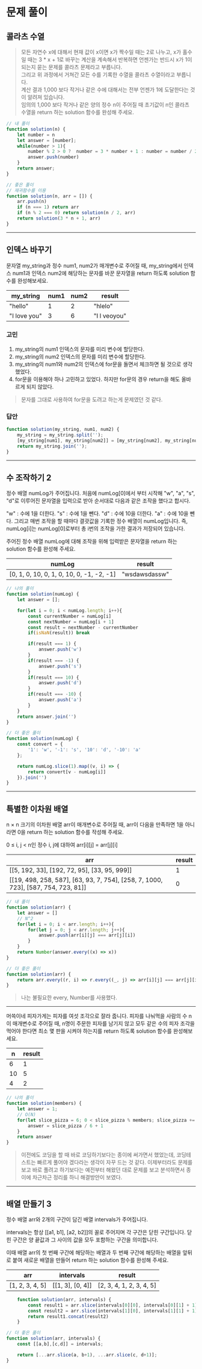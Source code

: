 # 문제 풀이

## 콜라츠 수열

> 모든 자연수 x에 대해서 현재 값이 x이면 x가 짝수일 때는 2로 나누고, x가 홀수일 때는 3 * x + 1로 바꾸는 계산을 계속해서 반복하면 언젠가는 반드시 x가 1이 되는지 묻는 문제를 콜라츠 문제라고 부릅니다.
<br/>그리고 위 과정에서 거쳐간 모든 수를 기록한 수열을 콜라츠 수열이라고 부릅니다.
<br/>계산 결과 1,000 보다 작거나 같은 수에 대해서는 전부 언젠가 1에 도달한다는 것이 알려져 있습니다.
<br/>임의의 1,000 보다 작거나 같은 양의 정수 n이 주어질 때 초기값이 n인 콜라츠 수열을 return 하는 solution 함수를 완성해 주세요.

```javascript
// 내 풀이
function solution(n) {
    let number = n
    let answer = [number];
    while(number > 1){
        number % 2 > 0 ?  number = 3 * number + 1 : number = number / 2
        answer.push(number)
    }
    return answer;
}
```

```javascript
// 좋은 풀이
// 재귀함수를 이용
function solution(n, arr = []) {
    arr.push(n)
    if (n === 1) return arr
    if (n % 2 === 0) return solution(n / 2, arr)
    return solution(3 * n + 1, arr)
}
```

---

## 인덱스 바꾸기

문자열 my_string과 정수 num1, num2가 매개변수로 주어질 때, my_string에서 인덱스 num1과 인덱스 num2에 해당하는 문자를 바꾼 문자열을 return 하도록 solution 함수를 완성해보세요.

|my_string	|num1	|num2	|result|
|-----------|-------|-------|------|
| "hello"   |	1	|  2	|"hlelo"|
|"I love you"|3    |	6  |"I l veoyou"|

### 고민

1. my_string의 num1 인덱스의 문자를 미리 변수에 할당한다.
2. my_string의 num2 인덱스의 문자를 미리 변수에 할당한다.
3. my_string의 num1와 num2의 인덱스에 for문을 돌면서 체크하면 될 것으로 생각했었다.
4. for문을 이용해야 하나 고민하고 있었다. 하지만 for문의 경우 return을 해도 올바르게 되지 않았다.

> 문자를 그대로 사용하여 for문을 도려고 하는게 문제였던 것 같다.

### 답안

```javascript
function solution(my_string, num1, num2) {
    my_string = my_string.split('');
    [my_string[num1], my_string[num2]] = [my_string[num2], my_string[num1]];
    return my_string.join('');
}
```

---

## 수 조작하기 2

정수 배열 numLog가 주어집니다. 처음에 numLog[0]에서 부터 시작해 "w", "a", "s", "d"로 이루어진 문자열을 입력으로 받아 순서대로 다음과 같은 조작을 했다고 합시다.

"w" : 수에 1을 더한다.
"s" : 수에 1을 뺀다.
"d" : 수에 10을 더한다.
"a" : 수에 10을 뺀다.
그리고 매번 조작을 할 때마다 결괏값을 기록한 정수 배열이 numLog입니다. 즉, numLog[i]는 numLog[0]로부터 총 i번의 조작을 가한 결과가 저장되어 있습니다.

주어진 정수 배열 numLog에 대해 조작을 위해 입력받은 문자열을 return 하는 solution 함수를 완성해 주세요.

|numLog	| result |
|---|---|
|[0, 1, 0, 10, 0, 1, 0, 10, 0, -1, -2, -1]	| "wsdawsdassw"|


```javascript
// 나의 풀이
function solution(numLog) {
    let answer = [];

    for(let i = 0; i < numLog.length; i++){
        const currentNumber = numLog[i]
        const nextNumber = numLog[i + 1]
        const result = nextNumber - currentNumber
        if(isNaN(result)) break

        if(result === 1) {
            answer.push('w')
        }
        if(result === -1) {
            answer.push('s')
        }
        if(result === 10) {
            answer.push('d')
        }
        if(result === -10) {
            answer.push('a')
        }
    }
    return answer.join('')
}
```

```javascript
// 더 좋은 풀이 
function solution(numLog) {
    const convert = {
        '1': 'w', '-1': 's', '10': 'd', '-10': 'a'
    };

    return numLog.slice(1).map((v, i) => {
        return convert[v - numLog[i]]
    }).join('')
}
```

---

## 특별한 이차원 배열 

n × n 크기의 이차원 배열 arr이 매개변수로 주어질 때, arr이 다음을 만족하면 1을 아니라면 0을 return 하는 solution 함수를 작성해 주세요.

0 ≤ i, j < n인 정수 i, j에 대하여 arr[i][j] = arr[j][i]

| arr	| result |
|---|---|
|[[5, 192, 33], [192, 72, 95], [33, 95, 999]]|	1|
|[[19, 498, 258, 587], [63, 93, 7, 754], [258, 7, 1000, 723], [587, 754, 723, 81]]|	0|

```javascript
// 내 풀이
function solution(arr) {
    let answer = []
    // N^2
    for(let i = 0; i < arr.length; i++){
        for(let j = 0; j < arr.length; j++){
            answer.push(arr[i][j] === arr[j][i])
        }
    }
    return Number(answer.every((x) => x))
}
```

```javascript
// 더 좋은 풀이
function solution(arr) {
    return arr.every((r, i) => r.every((_, j) => arr[i][j] === arr[j][i])) ? 1 : 0;
}
```

 > 나는 불필요한 every, Number를 사용했다.

---
머쓱이네 피자가게는 피자를 여섯 조각으로 잘라 줍니다. 피자를 나눠먹을 사람의 수 n이 매개변수로 주어질 때, n명이 주문한 피자를 남기지 않고 모두 같은 수의 피자 조각을 먹어야 한다면 최소 몇 판을 시켜야 하는지를 return 하도록 solution 함수를 완성해보세요.

|n	|result|
|--|--|
|6	|1|
|10| 5|
|4	|2|


```javascript
// 나의 풀이
function solution(members) {
    let answer = 1;
    // O(N)
    for(let slice_pizza = 6; 0 < slice_pizza % members; slice_pizza += 6){
        answer = slice_pizza / 6 + 1
    }
    return answer
}
```

> 이전에도 코딩을 할 때 바로 코딩하기보다는 종이에 써가면서 했었는데, 코딩테스트는 빠르게 풀어야 겠다라는 생각이 자꾸 드는 것 같다. 이제부터라도
> 문제를 보고 바로 풀려고 하기보다는 예전부터 해왔던 대로 문제를 보고 분석하면서 종이에 차근차근 정리를 하니 해결방안이 보였다.

---

## 배열 만들기 3

정수 배열 arr와 2개의 구간이 담긴 배열 intervals가 주어집니다.

intervals는 항상 [[a1, b1], [a2, b2]]의 꼴로 주어지며 각 구간은 닫힌 구간입니다. 닫힌 구간은 양 끝값과 그 사이의 값을 모두 포함하는 구간을 의미합니다.

이때 배열 arr의 첫 번째 구간에 해당하는 배열과 두 번째 구간에 해당하는 배열을 앞뒤로 붙여 새로운 배열을 만들어 return 하는 solution 함수를 완성해 주세요.

| arr	| intervals	| result |
| ---- | --- | --- |
|[1, 2, 3, 4, 5]	| [[1, 3], [0, 4]]|	[2, 3, 4, 1, 2, 3, 4, 5]|


```javascript
    function solution(arr, intervals) {
        const result1 = arr.slice(intervals[0][0], intervals[0][1] + 1)
        const result2 = arr.slice(intervals[1][0], intervals[1][1] + 1)
        return result1.concat(result2)
    }
```

```javascript
// 더 좋은 풀이
function solution(arr, intervals) {
    const [[a,b],[c,d]] = intervals;

    return [...arr.slice(a, b+1), ...arr.slice(c, d+1)];
}

```